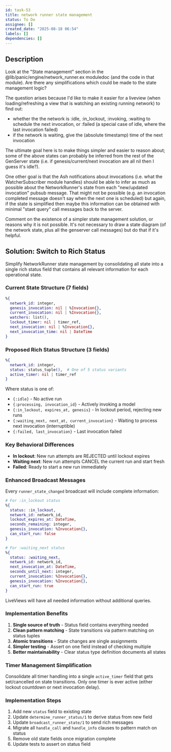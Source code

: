 ```yaml
---
id: task-53
title: network runner state management
status: To Do
assignee: []
created_date: "2025-08-18 06:54"
labels: []
dependencies: []
---
```


## Description

Look at the "State management" section in the
@lib/panic/engine/network_runner.ex moduledoc (and the code in that module). Are
there any simplifications which could be made to the state management logic?

The question arises because I'd like to make it easier for a liveview (when
loading/refreshing a view that is watching an existing running network) to find
out:

- whether the the network is :idle, :in_lockout, :invoking, :waiting to schedule
  the next invocation, or :failed (a special case of idle, where the last
  invocation failed)
- if the network is waiting, give the (absolute timestamp) time of the next
  invocation

The ultimate goal here is to make things simpler and easier to reason about;
some of the above states can probably be inferred from the rest of the GenServer
state (i.e. if genesis/current/next invocation are all nil then I guess it's
idle?).

One other goal is that the Ash notifications about invocations (i.e. what the
WatcherSubscriber module handles) should be able to infer as much as possible
about the NetworkRunner's state from each "new/updated invocation" pubsub
message. That might not be possible (e.g. an invocation completed message
doesn't say when the next one is scheduled) but again, if the state is
simplified then maybe this information can be obtained with minimal "staet
query" call messages back to the server.

Comment on the existence of a simpler state management solution, or reasons why
it is not possible. It's not necessary to draw a state diagram (of the network
state, plus all the genserver call messages) but do that if it's helpful.

## Solution: Switch to Rich Status

Simplify NetworkRunner state management by consolidating all state into a single rich status field that contains all relevant information for each operational state.

### Current State Structure (7 fields)

```elixir
%{
  network_id: integer,
  genesis_invocation: nil | %Invocation{},
  current_invocation: nil | %Invocation{},  
  watchers: list(),
  lockout_timer: nil | timer_ref,
  next_invocation: nil | %Invocation{},
  next_invocation_time: nil | DateTime
}
```

### Proposed Rich Status Structure (3 fields)

```elixir
%{
  network_id: integer,
  status: status_tuple(),  # One of 5 status variants
  active_timer: nil | timer_ref
}
```

Where status is one of:
- `{:idle}` - No active run
- `{:processing, invocation_id}` - Actively invoking a model
- `{:in_lockout, expires_at, genesis}` - In lockout period, rejecting new runs
- `{:waiting_next, next_at, current_invocation}` - Waiting to process next invocation (interruptible)
- `{:failed, last_invocation}` - Last invocation failed

### Key Behavioral Differences

- **In lockout**: New run attempts are REJECTED until lockout expires
- **Waiting next**: New run attempts CANCEL the current run and start fresh
- **Failed**: Ready to start a new run immediately

### Enhanced Broadcast Messages

Every `runner_state_changed` broadcast will include complete information:

```elixir
# For :in_lockout status
%{
  status: :in_lockout,
  network_id: network_id,
  lockout_expires_at: DateTime,
  seconds_remaining: integer,
  genesis_invocation: %Invocation{},
  can_start_run: false
}

# For :waiting_next status  
%{
  status: :waiting_next,
  network_id: network_id,
  next_invocation_at: DateTime,
  seconds_until_next: integer,
  current_invocation: %Invocation{},
  genesis_invocation: %Invocation{},
  can_start_run: true
}
```

LiveViews will have all needed information without additional queries.

### Implementation Benefits

1. **Single source of truth** - Status field contains everything needed
2. **Clean pattern matching** - State transitions via pattern matching on status tuples
3. **Atomic transitions** - State changes are single assignments
4. **Simpler testing** - Assert on one field instead of checking multiple
5. **Better maintainability** - Clear status type definition documents all states

### Timer Management Simplification

Consolidate all timer handling into a single `active_timer` field that gets set/cancelled on state transitions. Only one timer is ever active (either lockout countdown or next invocation delay).

### Implementation Steps

1. Add new `status` field to existing state
2. Update `determine_runner_status/1` to derive status from new field
3. Update `broadcast_runner_state/1` to send rich messages
4. Migrate all `handle_call` and `handle_info` clauses to pattern match on status
5. Remove old state fields once migration complete
6. Update tests to assert on status field
